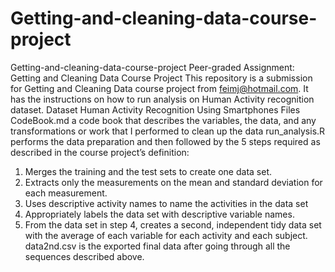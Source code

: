 # Getting-and-cleaning-data-course-project
Getting-and-cleaning-data-course-project
Peer-graded Assignment: Getting and Cleaning Data Course Project
This repository is a submission for Getting and Cleaning Data course project from feimj@hotmail.com. It has the instructions on how to run analysis on Human Activity recognition dataset.
Dataset
Human Activity Recognition Using Smartphones
Files
CodeBook.md a code book that describes the variables, the data, and any transformations or work that I performed to clean up the data
run_analysis.R performs the data preparation and then followed by the 5 steps required as described in the course project’s definition:
1.	Merges the training and the test sets to create one data set.
2.	Extracts only the measurements on the mean and standard deviation for each measurement.
3.	Uses descriptive activity names to name the activities in the data set
4.	Appropriately labels the data set with descriptive variable names.
5.	From the data set in step 4, creates a second, independent tidy data set with the average of each variable for each activity and each subject. data2nd.csv is the exported final data after going through all the sequences described above.
